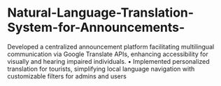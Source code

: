 # Natural-Language-Translation-System-for-Announcements-
Developed a centralized announcement platform facilitating multilingual communication via Google Translate APIs, enhancing accessibility for visually and hearing impaired individuals. • Implemented personalized translation for tourists, simplifying local language navigation with customizable filters for admins and users
